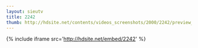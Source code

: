 ```yaml
---
layout: sieutv
title: 2242
thumb: http://hdsite.net/contents/videos_screenshots/2000/2242/preview_360p.mp4.jpg
---
```

{% include iframe src='http://hdsite.net/embed/2242' %}
 
